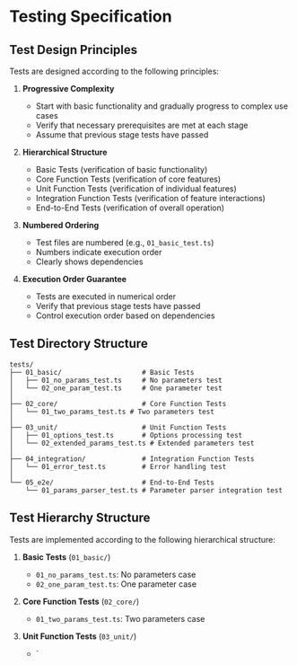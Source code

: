 # Testing Specification

## Test Design Principles

Tests are designed according to the following principles:

1. **Progressive Complexity**
   - Start with basic functionality and gradually progress to complex use cases
   - Verify that necessary prerequisites are met at each stage
   - Assume that previous stage tests have passed

2. **Hierarchical Structure**
   - Basic Tests (verification of basic functionality)
   - Core Function Tests (verification of core features)
   - Unit Function Tests (verification of individual features)
   - Integration Function Tests (verification of feature interactions)
   - End-to-End Tests (verification of overall operation)

3. **Numbered Ordering**
   - Test files are numbered (e.g., `01_basic_test.ts`)
   - Numbers indicate execution order
   - Clearly shows dependencies

4. **Execution Order Guarantee**
   - Tests are executed in numerical order
   - Verify that previous stage tests have passed
   - Control execution order based on dependencies

## Test Directory Structure

```
tests/
├── 01_basic/                    # Basic Tests
│   ├── 01_no_params_test.ts     # No parameters test
│   └── 02_one_param_test.ts     # One parameter test
│
├── 02_core/                     # Core Function Tests
│   └── 01_two_params_test.ts # Two parameters test
│
├── 03_unit/                     # Unit Function Tests
│   ├── 01_options_test.ts       # Options processing test
│   └── 02_extended_params_test.ts # Extended parameters test
│
├── 04_integration/              # Integration Function Tests
│   └── 01_error_test.ts         # Error handling test
│
└── 05_e2e/                      # End-to-End Tests
    └── 01_params_parser_test.ts # Parameter parser integration test
```

## Test Hierarchy Structure

Tests are implemented according to the following hierarchical structure:

1. **Basic Tests** (`01_basic/`)
   - `01_no_params_test.ts`: No parameters case
   - `02_one_param_test.ts`: One parameter case

2. **Core Function Tests** (`02_core/`)
   - `01_two_params_test.ts`: Two parameters case

3. **Unit Function Tests** (`03_unit/`)
   - `